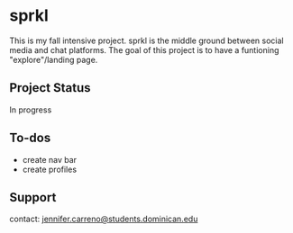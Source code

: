 # sprkl
This is my fall intensive project. sprkl is the middle ground between social media and chat platforms. 
The goal of this project is to have a funtioning "explore"/landing page.
## Project Status
In progress
## To-dos
- create nav bar 
- create profiles 
## Support
contact: jennifer.carreno@students.dominican.edu 
